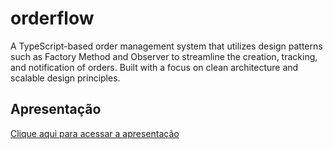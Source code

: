 # orderflow

A TypeScript-based order management system that utilizes design patterns such as Factory Method and Observer to streamline the creation, tracking, and notification of orders. Built with a focus on clean architecture and scalable design principles.

## Apresentação

[Clique aqui para acessar a apresentação](https://www.canva.com/design/DAGXmXp9Puw/U0OqboMtPji7tFGMOEfCBQ/edit?utm_content=DAGXmXp9Puw&utm_campaign=designshare&utm_medium=link2&utm_source=sharebutton)
